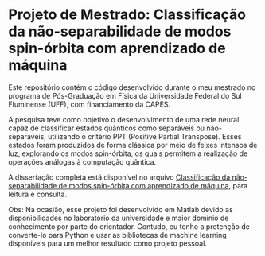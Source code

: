 # Projeto de Mestrado: Classificação da não-separabilidade de modos spin-órbita com aprendizado de máquina

Este repositório contém o código desenvolvido durante o meu mestrado no programa de Pós-Graduação em Física da Universidade Federal do Sul Fluminense (UFF), com financiamento da CAPES.

A pesquisa teve como objetivo o desenvolvimento de uma rede neural capaz de classificar estados quânticos como separáveis ou não-separáveis, utilizando o critério PPT (Positive Partial Transpose). Esses estados foram produzidos de forma clássica por meio de feixes intensos de luz, explorando os modos spin-órbita, os quais permitem a realização de operações análogas à computação quântica.

A dissertação completa está disponível no arquivo [Classificação da não-separabilidade de modos
spin-órbita com aprendizado de máquina](https://portal.if.uff.br/posgrad/wp-content/uploads/sites/3/2022/06/Telma-Fatima-Clarita-de-Carvalho_dissertacao.pdf), para leitura e consulta.

Obs: Na ocasião, esse projeto foi desenvolvido em Matlab devido as disponibilidades no laboratório da universidade e maior domínio de conhecimento por parte do orientador. Contudo, eu tenho a pretenção de converte-lo para Python e usar as bibliotecas de machine learning disponíveis para um melhor resultado como projeto pessoal.
